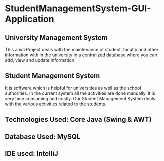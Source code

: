# StudentManagementSystem-GUI-Application

## University Management System 
This Java Project deals with the maintenance of student, faculty and other information 
with in the university in a centralized database where you can add, view and update Information

## Student Management System 
It is software which is helpful for universities as well as 
the school authorities. In the current system all the activities are done manually. 
It is very time consuming and costly. Our Student Management
System deals with the various activities related to the students. 

## Technologies Used: Core Java (Swing & AWT)
## Database Used: MySQL
## IDE used: IntelliJ
